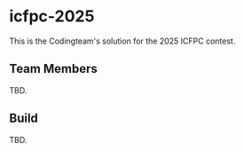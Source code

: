 icfpc-2025
==========
This is the Codingteam's solution for the 2025 ICFPC contest. 

Team Members
------------
TBD.

Build
-----
TBD.
